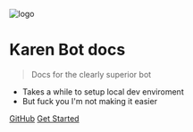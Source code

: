 ![logo](https://karen.exerra.xyz/assets/BotLogoTransparent.png)

# Karen Bot docs

> Docs for the clearly superior bot

- Takes a while to setup local dev enviroment
- But fuck you I'm not making it easier

[GitHub](https://github.com/Exerra-Discord/karen-bot)
[Get Started](#main)